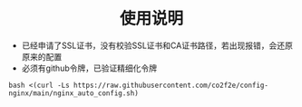<h1 align="center">
  使用说明
</h1>

* 已经申请了SSL证书，没有校验SSL证书和CA证书路径，若出现报错，会还原原来的配置
* 必须有github令牌，已验证精细化令牌
```shell
bash <(curl -Ls https://raw.githubusercontent.com/co2f2e/config-nginx/main/nginx_auto_config.sh)
```
